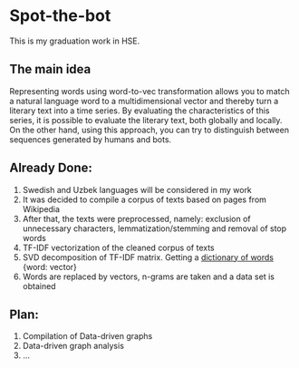 # Spot-the-bot
This is my graduation work in HSE. 
## The main idea
Representing words using word-to-vec transformation allows you to match a natural language word to a multidimensional vector and thereby turn a literary text into a time series. By evaluating the characteristics of this series, it is possible to evaluate the literary text, both globally and locally. On the other hand, using this approach, you can try to distinguish between sequences generated by humans and bots.
## Already Done:
1. Swedish and Uzbek languages will be considered in my work
2. It was decided to compile a corpus of texts based on pages from Wikipedia
3. After that, the texts were preprocessed, namely: exclusion of unnecessary characters, lemmatization/stemming and removal of stop words
4. TF-IDF vectorization of the cleaned corpus of texts
5. SVD decomposition of TF-IDF matrix. Getting a [dictionary of words](https://drive.google.com/file/d/1gHR9wJ6eXoPBmU8NMJjtQCHuF0_tnLOn/view?usp=sharing) {word: vector}
6. Words are replaced by vectors, n-grams are taken and a data set is obtained
## Plan:
1. Compilation of Data-driven graphs
2. Data-driven graph analysis
3. ...
